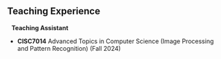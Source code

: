 ## Teaching Experience

<h4 style="margin:0 10px 0;">Teaching Assistant</h4>

- **CISC7014** Advanced Topics in Computer Science (Image Processing and Pattern Recognition) (Fall 2024)